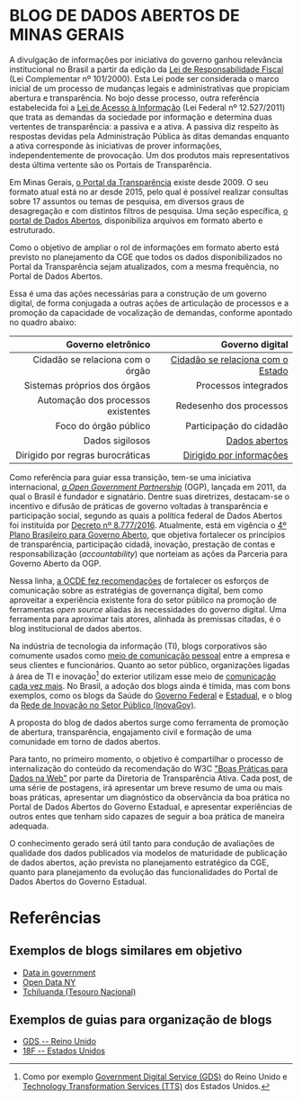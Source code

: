 # BLOG DE DADOS ABERTOS DE MINAS GERAIS

A divulgação de informações por iniciativa do governo ganhou relevância institucional no Brasil a partir da edição da [Lei de Responsabilidade Fiscal](http://www.planalto.gov.br/ccivil_03/leis/lcp/lcp101.htm) (Lei Complementar  nº 101/2000). Esta Lei pode ser considerada o marco inicial de um processo de mudanças legais e administrativas que propiciam abertura e transparência. No bojo desse processo, outra referência estabelecida foi a [Lei de Acesso à Informação](http://www.planalto.gov.br/ccivil_03/_ato2011-2014/2011/lei/l12527.htm) (Lei Federal nº 12.527/2011) que trata as demandas da sociedade por informação e determina duas vertentes de transparência: a passiva e a ativa. A passiva diz respeito às respostas devidas pela Administração Pública às ditas demandas enquanto a ativa corresponde às iniciativas de prover informações, independentemente de provocação. Um dos produtos mais representativos desta última vertente são os Portais de Transparência.

Em Minas Gerais, [o Portal da Transparência](http://www.transparencia.mg.gov.br/images/stories/decreto-45969.pdf) existe desde 2009. O seu formato atual está no ar desde 2015, pelo qual é possível realizar consultas sobre 17 assuntos ou temas de pesquisa, em diversos graus de desagregação e com distintos filtros de pesquisa. Uma seção específica, [o portal de Dados Abertos](http://www.transparencia.mg.gov.br/dados-abertos), disponibiliza arquivos em formato aberto e estruturado.

Como o objetivo de ampliar o rol de informações em formato aberto está previsto no planejamento da CGE que todos os dados disponibilizados no Portal da Transparência sejam atualizados, com a mesma frequência, no Portal de Dados Abertos.

Essa é uma das ações necessárias para a construção de um governo digital, de forma conjugada a outras ações de articulação de processos e a promoção da capacidade de vocalização de demandas, conforme apontado no quadro abaixo:

  |**Governo eletrônico**                 | **Governo digital**
  |-----------------------:               |-----------------:|
  |Cidadão se relaciona com o órgão|[Cidadão se relaciona com o Estado](http://www.planalto.gov.br/ccivil_03/_ato2011-2014/2011/lei/l12527.htm#art9)|
  |Sistemas próprios dos órgãos| Processos integrados
  |Automação dos processos existentes   |Redesenho dos processos
  |Foco do órgão público                |Participação do cidadão
  |Dados sigilosos                      |[Dados abertos](http://www.planalto.gov.br/ccivil_03/_ato2011-2014/2011/lei/l12527.htm#art3)
  |Dirigido por regras burocráticas     |[Dirigido por informações](http://www.planalto.gov.br/ccivil_03/_ato2011-2014/2011/lei/l12527.htm#art8)

Como referência para guiar essa transição, tem-se uma iniciativa internacional, [*a Open Government Partnership*](https://www.opengovpartnership.org/) (OGP), lançada em 2011, da qual o Brasil é fundador e signatário. Dentre suas diretrizes, destacam-se o incentivo e difusão de práticas de governo voltadas à transparência e participação social, segundo as quais a política federal de Dados Abertos foi instituída por [Decreto nº 8.777/2016](http://www.planalto.gov.br/ccivil_03/_ato2015-2018/2016/decreto/d8777.htm). Atualmente, está em vigência o [4º Plano Brasileiro para Governo Aberto](http://governoaberto.cgu.gov.br/no-brasil/copy_of_planos-de-acao/4o-plano-de-acao-brasileiro), que objetiva fortalecer os princípios de transparência, participação cidadã, inovação, prestação de contas e responsabilização (*accountability*) que norteiam as ações da Parceria para Governo Aberto da OGP.

Nessa linha, [a OCDE fez recomendações](https://read.oecd-ilibrary.org/governance/digital-government-review-of-brazil_9789264307636-en#page14) de fortalecer os esforços de comunicação sobre as estratégias de governança digital, bem como aproveitar a experiência existente fora do setor público na promoção de ferramentas *open source* aliadas às necessidades do governo digital. Uma ferramenta para aproximar tais atores, alinhada às premissas citadas, é o blog institucional de dados abertos.

Na indústria de tecnologia da informação (TI), blogs corporativos são comumente usados como [meio de comunicação pessoal](https://ben.balter.com/2015/07/20/write-corporate-blog-posts-as-a-human/) entre a empresa e seus clientes e funcionários. Quanto ao setor público, organizações ligadas à área de TI e inovação[^1] do exterior utilizam esse meio de [comunicação cada vez mais](https://www.blog.gov.uk/). No Brasil, a adoção dos blogs ainda é tímida, mas com bons exemplos, como os blogs da Saúde do [Governo Federal](http://www.blog.saude.gov.br/) e [Estadual](http://blog.saude.mg.gov.br/), e o blog da [Rede de Inovação no Setor Público (InovaGov)](http://inova.gov.br/publicacoes/).

A proposta do blog de dados abertos surge como ferramenta de promoção de abertura, transparência, engajamento civil e formação de uma comunidade em torno de dados abertos.

Para tanto, no primeiro momento, o objetivo é compartilhar o processo de internalização do conteúdo da recomendação do W3C ["Boas Práticas para Dados na Web"](http://www.w3c.br/traducoes/DWBP-pt-br/) por parte da Diretoria de Transparência Ativa. Cada post, de uma série de postagens, irá apresentar um breve resumo de uma ou mais boas práticas, apresentar um diagnóstico da observância da boa prática no Portal de Dados Abertos do Governo Estadual, e apresentar experiências de outros entes que tenham sido capazes de seguir a boa prática de maneira adequada.

O conhecimento gerado será útil tanto para condução de avaliações de qualidade dos dados publicados via modelos de maturidade de publicação de dados abertos, ação prevista no planejamento estratégico da CGE, quanto para planejamento da evolução das funcionalidades do Portal de Dados Abertos do Governo Estadual.

# Referências

## Exemplos de blogs similares em objetivo

* [Data in government](https://dataingovernment.blog.gov.uk/)
* [Open Data NY](https://opendata.cityofnewyork.us/blog/)
* [Tchiluanda (Tesouro Nacional)](https://medium.com/tchiluanda)

## Exemplos de guias para organização de blogs

* [GDS -- Reino Unido](https://www.gov.uk/guidance/content-design/blogging)
* [18F -- Estados Unidos](https://content-guide.18f.gov/)

[^1]: Como por exemplo [Government Digital Service (GDS)](https://www.gov.uk/guidance/content-design/blogging) do Reino Unido e [Technology Transformation Services (TTS)](https://handbook.18f.gov/blogging/) dos Estados Unidos.
